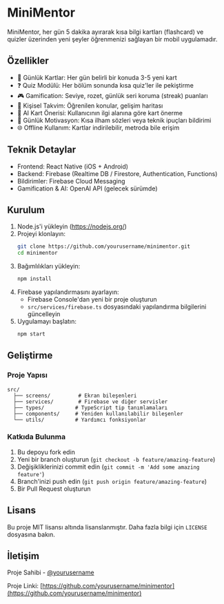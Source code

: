 # MiniMentor

MiniMentor, her gün 5 dakika ayırarak kısa bilgi kartları (flashcard) ve quizler üzerinden yeni şeyler öğrenmenizi sağlayan bir mobil uygulamadır.

## Özellikler

- 📅 Günlük Kartlar: Her gün belirli bir konuda 3-5 yeni kart
- ❓ Quiz Modülü: Her bölüm sonunda kısa quiz'ler ile pekiştirme
- 🎮 Gamification: Seviye, rozet, günlük seri koruma (streak) puanları
- 🔄 Kişisel Takvim: Öğrenilen konular, gelişim haritası
- 🧠 AI Kart Önerisi: Kullanıcının ilgi alanına göre kart önerme
- 💬 Günlük Motivasyon: Kısa ilham sözleri veya teknik ipuçları bildirimi
- 🌐 Offline Kullanım: Kartlar indirilebilir, metroda bile erişim

## Teknik Detaylar

- Frontend: React Native (iOS + Android)
- Backend: Firebase (Realtime DB / Firestore, Authentication, Functions)
- Bildirimler: Firebase Cloud Messaging
- Gamification & AI: OpenAI API (gelecek sürümde)

## Kurulum

1. Node.js'i yükleyin (https://nodejs.org/)
2. Projeyi klonlayın:
   ```bash
   git clone https://github.com/yourusername/minimentor.git
   cd minimentor
   ```
3. Bağımlılıkları yükleyin:
   ```bash
   npm install
   ```
4. Firebase yapılandırmasını ayarlayın:
   - Firebase Console'dan yeni bir proje oluşturun
   - `src/services/firebase.ts` dosyasındaki yapılandırma bilgilerini güncelleyin
5. Uygulamayı başlatın:
   ```bash
   npm start
   ```

## Geliştirme

### Proje Yapısı

```
src/
  ├── screens/         # Ekran bileşenleri
  ├── services/        # Firebase ve diğer servisler
  ├── types/          # TypeScript tip tanımlamaları
  ├── components/     # Yeniden kullanılabilir bileşenler
  └── utils/          # Yardımcı fonksiyonlar
```

### Katkıda Bulunma

1. Bu depoyu fork edin
2. Yeni bir branch oluşturun (`git checkout -b feature/amazing-feature`)
3. Değişikliklerinizi commit edin (`git commit -m 'Add some amazing feature'`)
4. Branch'inizi push edin (`git push origin feature/amazing-feature`)
5. Bir Pull Request oluşturun

## Lisans

Bu proje MIT lisansı altında lisanslanmıştır. Daha fazla bilgi için `LICENSE` dosyasına bakın.

## İletişim

Proje Sahibi - [@yourusername](https://twitter.com/yourusername)

Proje Linki: [https://github.com/yourusername/minimentor](https://github.com/yourusername/minimentor) 
